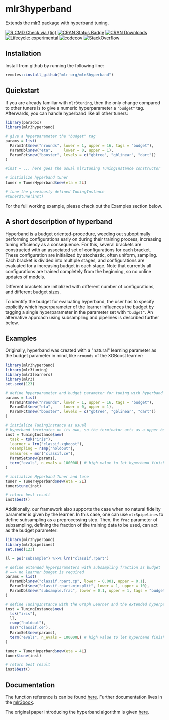 # mlr3hyperband

Extends the [mlr3](https://mlr3.mlr-org.com) package with hyperband tuning.

<!-- badges: start -->
[![R CMD Check via {tic}](https://github.com/mlr-org/mlr3hyperband/workflows/R%20CMD%20Check%20via%20{tic}/badge.svg?branch=master)](https://github.com/mlr-org/mlr3hyperband/actions)
[![CRAN Status Badge](https://www.r-pkg.org/badges/version-ago/mlr3hyperband)](https://cran.r-project.org/package=mlr3hyperband)
[![CRAN Downloads](https://cranlogs.r-pkg.org/badges/mlr3hyperband)](https://cran.rstudio.com/web/packages/mlr3hyperband/index.html)
[![Lifecycle: experimental](https://img.shields.io/badge/lifecycle-experimental-orange.svg)](https://www.tidyverse.org/lifecycle/#experimental)
[![codecov](https://codecov.io/gh/mlr-org/mlr3hyperband/branch/master/graph/badge.svg)](https://codecov.io/gh/mlr-org/mlr3hyperband)
[![StackOverflow](https://img.shields.io/badge/stackoverflow-mlr3-orange.svg)](https://stackoverflow.com/questions/tagged/mlr3)
<!-- badges: end -->

## Installation

Install from github by running the following line:

```r
remotes::install_github("mlr-org/mlr3hyperband")
```

## Quickstart

If you are already familiar with `mlr3tuning`, then the only change compared to other tuners is to give a numeric hyperparameter a `"budget"` tag.
Afterwards, you can handle hyperband like all other tuners:

```r
library(paradox)
library(mlr3hyperband)

# give a hyperparameter the "budget" tag
params = list(
  ParamInt$new("nrounds", lower = 1, upper = 16, tags = "budget"),
  ParamDbl$new("eta",     lower = 0, upper = 1),
  ParamFct$new("booster", levels = c("gbtree", "gblinear", "dart"))
)

#inst = ... here goes the usual mlr3tuning TuningInstance constructor

# initialize hyperband tuner
tuner = TunerHyperband$new(eta = 2L)

# tune the previously defined TuningInstance
#tuner$tune(inst)
```

For the full working example, please check out the Examples section below.


## A short description of hyperband

Hyperband is a budget oriented-procedure, weeding out suboptimally performing configurations early on during their training process, increasing tuning efficiency as a consequence.
For this, several brackets are constructed with an associated set of configurations for each bracket. These configuration are initialized by stochastic, often uniform, sampling.
Each bracket is divided into multiple stages, and configurations are evaluated for a increasing budget in each stage.
Note that currently all configurations are trained completely from the beginning, so no online updates of models.

Different brackets are initialized with different number of configurations, and different budget sizes.

To identify the budget for evaluating hyperband, the user has to specify explicitly which hyperparameter of the learner influences the budget by tagging a single hyperparameter in the parameter set with `"budget"`.
An alternative approach using subsampling and pipelines is described further below.


## Examples

Originally, hyperband was created with a "natural" learning parameter as the budget parameter in mind, like `nrounds` of the XGBoost learner:

```r
library(mlr3hyperband)
library(mlr3tuning)
library(mlr3learners)
library(mlr3)
set.seed(123)

# define hyperparameter and budget parameter for tuning with hyperband
params = list(
  ParamInt$new("nrounds", lower = 1, upper = 16, tags = "budget"),
  ParamDbl$new("eta",     lower = 0, upper = 1),
  ParamFct$new("booster", levels = c("gbtree", "gblinear", "dart"))
)

# initialize TuningInstance as usual
# hyperband terminates on its own, so the terminator acts as a upper bound
inst = TuningInstance$new(
  task = tsk("iris"),
  learner = lrn("classif.xgboost"),
  resampling = rsmp("holdout"),
  measures = msr("classif.ce"),
  ParamSet$new(params),
  term("evals", n_evals = 100000L) # high value to let hyperband finish
)

# initialize Hyperband Tuner and tune
tuner = TunerHyperband$new(eta = 2L)
tuner$tune(inst)

# return best result
inst$best()
```

Additionally, our framework also supports the case when no natural fidelity parameter is given by the learner.
In this case, one can use `mlr3pipelines` to define subsampling as a preprocessing step.
Then, the `frac` parameter of subsampling, defining the fraction of the training data to be used, can act as the budget parameter:

```r
library(mlr3hyperband)
library(mlr3pipelines)
set.seed(123)

ll = po("subsample") %>>% lrn("classif.rpart")

# define extended hyperparameters with subsampling fraction as budget
# ==> no learner budget is required
params = list(
  ParamDbl$new("classif.rpart.cp", lower = 0.001, upper = 0.1),
  ParamInt$new("classif.rpart.minsplit", lower = 1, upper = 10),
  ParamDbl$new("subsample.frac", lower = 0.1, upper = 1, tags = "budget")
)

# define TuningInstance with the Graph Learner and the extended hyperparams
inst = TuningInstance$new(
  tsk("iris"),
  ll,
  rsmp("holdout"),
  msr("classif.ce"),
  ParamSet$new(params),
  term("evals", n_evals = 100000L) # high value to let hyperband finish
)

tuner = TunerHyperband$new(eta = 4L)
tuner$tune(inst)

# return best result
inst$best()
```


## Documentation

The function reference is can be found [here](https://mlr3hyperband.mlr-org.com/reference/).
Further documentation lives in the [mlr3book](https://mlr3book.mlr-org.com/).

The original paper introducing the hyperband algorithm is given [here](https://arxiv.org/abs/1603.06560).

